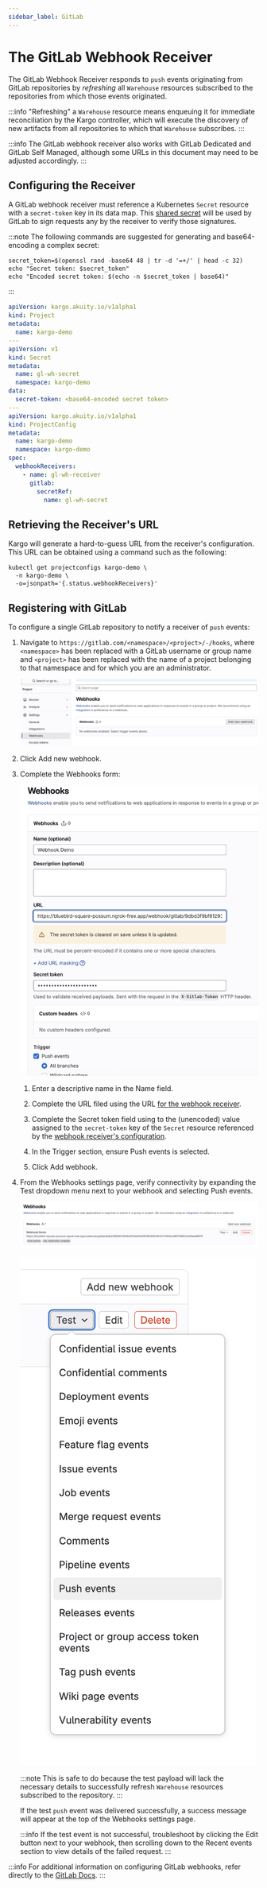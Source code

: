 ```yaml
---
sidebar_label: GitLab
---
```


# The GitLab Webhook Receiver

The GitLab Webhook Receiver responds to `push` events originating from GitLab
repositories by _refreshing_ all `Warehouse` resources subscribed to the
repositories from which those events originated.

:::info
"Refreshing" a `Warehouse` resource means enqueuing it for immediate
reconciliation by the Kargo controller, which will execute the discovery of
new artifacts from all repositories to which that `Warehouse` subscribes.
:::

:::info
The GitLab webhook receiver also works with GitLab Dedicated and GitLab
Self Managed, although some URLs in this document may need to be adjusted
accordingly.
:::

## Configuring the Receiver

A GitLab webhook receiver must reference a Kubernetes `Secret` resource with a
`secret-token` key in its data map. This
[shared secret](https://en.wikipedia.org/wiki/Shared_secret) will be used by
GitLab to sign requests any by the receiver to verify those signatures.

:::note
The following commands are suggested for generating and base64-encoding a
complex secret:

```shell
secret_token=$(openssl rand -base64 48 | tr -d '=+/' | head -c 32)
echo "Secret token: $secret_token"
echo "Encoded secret token: $(echo -n $secret_token | base64)"
```

:::

```yaml
apiVersion: kargo.akuity.io/v1alpha1
kind: Project
metadata:
  name: kargo-demo
---
apiVersion: v1
kind: Secret
metadata:
  name: gl-wh-secret
  namespace: kargo-demo
data:
  secret-token: <base64-encoded secret token>
---
apiVersion: kargo.akuity.io/v1alpha1
kind: ProjectConfig
metadata:
  name: kargo-demo
  namespace: kargo-demo
spec:
  webhookReceivers: 
    - name: gl-wh-receiver
      gitlab:
        secretRef:
          name: gl-wh-secret
```

## Retrieving the Receiver's URL

Kargo will generate a hard-to-guess URL from the receiver's configuration. This
URL can be obtained using a command such as the following:

```shell
kubectl get projectconfigs kargo-demo \
  -n kargo-demo \
  -o=jsonpath='{.status.webhookReceivers}'
```

## Registering with GitLab

To configure a single GitLab repository to notify a receiver of `push` events:

1. Navigate to `https://gitlab.com/<namespace>/<project>/-/hooks`, where
   `<namespace>` has been replaced with a GitLab username or group name and
   `<project>` has been replaced with the name of a project belonging to that
   namespace and for which you are an administrator.

    ![Settings](./img/settings.png "Settings")

1. Click <Hlt>Add new webhook</Hlt>.

1. Complete the <Hlt>Webhooks</Hlt> form:

    ![Webhooks Form](./img/add-webhook-form.png "Webhooks Form")

    1. Enter a descriptive name in the <Hlt>Name</Hlt> field.

    1. Complete the <Hlt>URL</Hlt> filed using the URL
       [for the webhook receiver](#retrieving-the-receivers-url).

    1. Complete the <Hlt>Secret token</Hlt> field using to the (unencoded) value
       assigned to the `secret-token` key of the `Secret` resource referenced by
       the
       [webhook receiver's configuration](#configuring-the-receiver).

    1. In the <Hlt>Trigger</Hlt> section, ensure <Hlt>Push events</Hlt> is
       selected.

    1. Click <Hlt>Add webhook</Hlt>.

1. From the <Hlt>Webhooks settings</Hlt> page, verify connectivity by expanding
   the <Hlt>Test</Hlt> dropdown menu next to your webhook and selecting
   <Hlt>Push events</Hlt>.

    ![Webhooks](./img/webhooks.png "Webhooks")

    ![Test Button](./img/test-button.png "Test Button")

    :::note
    This is safe to do because the test payload will lack the necessary
    details to successfully refresh `Warehouse` resources subscribed to the
    repository.
    :::

    If the test `push` event was delivered successfully, a success message will
    appear at the top of the <Hlt>Webhooks settings</Hlt> page.

    :::info
    If the test event is not successful, troubleshoot by clicking the
    <Hlt>Edit</Hlt> button next to your webhook, then scrolling down to the
    <Hlt>Recent events</Hlt> section to view details of the failed request.
    :::

:::info
For additional information on configuring GitLab webhooks, refer directly to the
[GitLab Docs](https://docs.gitlab.com/user/project/integrations/webhooks/).
:::
